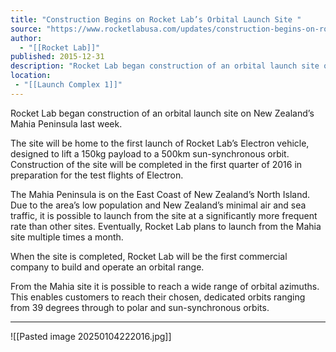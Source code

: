 ```yaml
---
title: "Construction Begins on Rocket Lab’s Orbital Launch Site "
source: "https://www.rocketlabusa.com/updates/construction-begins-on-rocket-labs-orbital-launch-site/"
author:
  - "[[Rocket Lab]]"
published: 2015-12-31
description: "Rocket Lab began construction of an orbital launch site on New Zealand’s Mahia Peninsula last week."
location:
 - "[[Launch Complex 1]]"
---
```

Rocket Lab began construction of an orbital launch site on New Zealand’s Mahia Peninsula last week.

The site will be home to the first launch of Rocket Lab’s Electron vehicle, designed to lift a 150kg payload to a 500km sun-synchronous orbit. Construction of the site will be completed in the first quarter of 2016 in preparation for the test flights of Electron.

The Mahia Peninsula is on the East Coast of New Zealand’s North Island. Due to the area’s low population and New Zealand’s minimal air and sea traffic, it is possible to launch from the site at a significantly more frequent rate than other sites. Eventually, Rocket Lab plans to launch from the Mahia site multiple times a month.

When the site is completed, Rocket Lab will be the first commercial company to build and operate an orbital range.

From the Mahia site it is possible to reach a wide range of orbital azimuths. This enables customers to reach their chosen, dedicated orbits ranging from 39 degrees through to polar and sun-synchronous orbits.

---

![[Pasted image 20250104222016.jpg]]